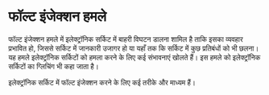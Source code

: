 # फॉल्ट इंजेक्शन हमले

फॉल्ट इंजेक्शन हमले में इलेक्ट्रॉनिक सर्किट में बाहरी विघटन डालना शामिल है ताकि इसका व्यवहार प्रभावित हो, जिससे सर्किट में जानकारी उजागर हो या यहाँ तक कि सर्किट में कुछ प्रतिबंधों को भी छलना। यह हमले इलेक्ट्रॉनिक सर्किटों को हमला करने के लिए कई संभावनाएं खोलते हैं। इस हमले को इलेक्ट्रॉनिक सर्किटों का ग्लिचिंग भी कहा जाता है।

इलेक्ट्रॉनिक सर्किट में फॉल्ट इंजेक्शन करने के लिए कई तरीके और माध्यम हैं।
